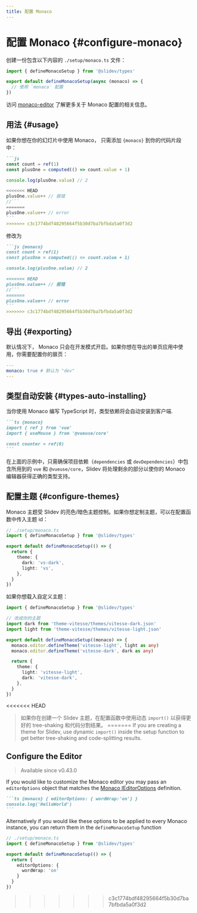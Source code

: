 ```yaml
---
title: 配置 Monaco
---
```


# 配置 Monaco {#configure-monaco}

<Environment type="client" />

创建一份包含以下内容的 `./setup/monaco.ts` 文件：

```ts
import { defineMonacoSetup } from '@slidev/types'

export default defineMonacoSetup(async (monaco) => {
  // 使用 `monaco` 配置
})
```

访问 [monaco-editor](https://github.com/Microsoft/monaco-editor) 了解更多关于 Monaco 配置的相关信息。

## 用法 {#usage}

如果你想在你的幻灯片中使用 Monaco， 只需添加 `{monaco}` 到你的代码片段中：

~~~md
```js
const count = ref(1)
const plusOne = computed(() => count.value + 1)

console.log(plusOne.value) // 2

<<<<<<< HEAD
plusOne.value++ // 报错
//```
=======
plusOne.value++ // error
```
>>>>>>> c3c1774bdf48295664f5b30d7ba7bfbda5a0f3d2
~~~

修改为

~~~md
```js {monaco}
const count = ref(1)
const plusOne = computed(() => count.value + 1)

console.log(plusOne.value) // 2

<<<<<<< HEAD
plusOne.value++ // 报错
//```
=======
plusOne.value++ // error
```
>>>>>>> c3c1774bdf48295664f5b30d7ba7bfbda5a0f3d2
~~~

## 导出 {#exporting}

默认情况下， Monaco 只会在开发模式开启。如果你想在导出的单页应用中使用，你需要配置你的扉页：

```yaml
---
monaco: true # 默认为 "dev"
---
```

## 类型自动安装 {#types-auto-installing}

当你使用 Monaco 编写 TypeScript 时，类型依赖将会自动安装到客户端.

~~~md
```ts {monaco}
import { ref } from 'vue'
import { useMouse } from '@vueuse/core'

const counter = ref(0)
```
~~~

在上面的示例中，只需确保项目依赖（`dependencies` 或 `devDependencies`）中包含所用到的 `vue` 和 `@vueuse/core`，Slidev 将处理剩余的部分以使你的 Monaco 编辑器获得正确的类型支持。

## 配置主题 {#configure-themes}

Monaco 主题受 Slidev 的亮色/暗色主题控制。如果你想定制主题，可以在配置函数中传入主题 id：

```ts
// ./setup/monaco.ts
import { defineMonacoSetup } from '@slidev/types'

export default defineMonacoSetup(() => {
  return {
    theme: {
      dark: 'vs-dark',
      light: 'vs',
    },
  }
})
```

如果你想载入自定义主题：

```ts
import { defineMonacoSetup } from '@slidev/types'

// 改成你的主题
import dark from 'theme-vitesse/themes/vitesse-dark.json'
import light from 'theme-vitesse/themes/vitesse-light.json'

export default defineMonacoSetup((monaco) => {
  monaco.editor.defineTheme('vitesse-light', light as any)
  monaco.editor.defineTheme('vitesse-dark', dark as any)

  return {
    theme: {
      light: 'vitesse-light',
      dark: 'vitesse-dark',
    },
  }
})
```

<<<<<<< HEAD
> 如果你在创建一个 Slidev 主题，在配置函数中使用动态 `import()` 以获得更好的 tree-shaking 和代码分割结果。
=======
> If you are creating a theme for Slidev, use dynamic `import()` inside the setup function to get better tree-shaking and code-splitting results.

## Configure the Editor

> Available since v0.43.0

If you would like to customize the Monaco editor you may pass an `editorOptions` object that matches the [Monaco IEditorOptions](https://microsoft.github.io/monaco-editor/docs.html#interfaces/editor.IEditorOptions.html) definition.

~~~md
```ts {monaco} { editorOptions: { wordWrap:'on'} }
console.log('HelloWorld')
```
~~~

Alternatively if you would like these options to be applied to every Monaco instance, you can return them in the `defineMonacoSetup` function

```ts
// ./setup/monaco.ts
import { defineMonacoSetup } from '@slidev/types'

export default defineMonacoSetup(() => {
  return {
    editorOptions: {
      wordWrap: 'on'
    }
  }
})
```
>>>>>>> c3c1774bdf48295664f5b30d7ba7bfbda5a0f3d2
